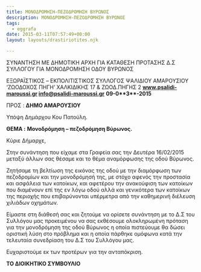 ```yaml
---
title: ΜΟΝΟΔΡΟΜΗΣΗ-ΠΕΖΟΔΡΟΜΗΣΗ ΒΥΡΩΝΟΣ
description: ΜΟΝΟΔΡΟΜΗΣΗ-ΠΕΖΟΔΡΟΜΗΣΗ ΒΥΡΩΝΟΣ
tags:
  - eggrafa
date: 2015-03-11T07:57:49+00:00
layout: layouts/drastiriotites.njk

---
```


ΣΥΝΑΝΤΗΣΗ ΜΕ ΔΗΜΟΤΙΚΗ ΑΡΧΗ ΓΙΑ ΚΑΤΑΘΕΣΗ ΠΡΟΤΑΣΗΣ Δ.Σ ΣΥΛΛΟΓΟΥ ΓΙΑ ΜΟΝΟΔΡΟΜΗΣΗ ΟΔΟΥ ΒΥΡΩΝΟΣ

<!-- excerpt -->

ΕΞΩΡΑΪΣΤΙΚΟΣ – EKΠΟΛΙΤΙΣΤΙΚΟΣ ΣΥΛΛΟΓΟΣ ΨΑΛΙΔΙΟΥ ΑΜΑΡΟΥΣΙΟΥ ‘ΖΩΟΔΟΧΟΣ ΠΗΓΗ’ ΧΑΛΚΙΔΙΚΗΣ 17 &amp; ΖΩΟΔ.ΠΗΓΗΣ 2 **www.psalidi-maroussi.gr info@psalidi-maroussi.gr** **09-0\*\***3\***\*-2015**

ΠΡΟΣ : **ΔΗΜΟ ΑΜΑΡΟΥΣΙΟΥ**

Υπόψη Δημάρχου Κου Πατούλη.

**ΘΕΜΑ :** **Μονοδρόμηση – πεζοδρόμηση Βύρωνος.**

Κύριε Δήμαρχε,

Στην συνάντηση που είχαμε στα Γραφεία σας την Δευτέρα 16/02/2015 μεταξύ άλλων σας θέσαμε και το θέμα αναμόρφωσης της οδού Βύρωνος.

Ζητήσαμε τη βελτίωση της εικόνας της οδού με την διαμόρφωση των πεζοδρομίων και την μονοδρόμησή της, με στόχο αφενός την προστασία και ασφάλεια των κατοίκων, και αφετέρου την ανακούφιση των κατοίκων που διαμένουν επί της εν λόγω οδού αλλά και γενικότερα των κατοίκων της περιοχής που επιβαρύνονται υπέρμετρα από την καθημερινή διέλευση χιλιάδων οχημάτων.

Είμαστε στη διάθεσή σας και ζητούμε να ορίσετε συνάντηση με το Δ.Σ του Συλλόγου μας προκειμένου να σας εκθέσουμε ολοκληρωμένη πρόταση για την μονοδρόμηση της οδού Βύρωνος η οποία πιστεύουμε θα δώσει οριστική λύση στο πρόβλημα και η οποία πάρθηκε ομόφωνα κατά την τελευταία συνεδρίαση του Δ.Σ του Συλλόγου μας.

Ευχαριστούμε εκ των προτέρων για την ανταπόκριση.

**ΤΟ ΔΙΟΙΚΗΤΙΚΟ ΣΥΜΒΟΥΛΙΟ**
